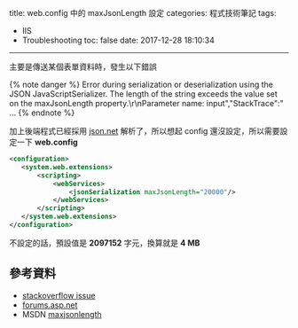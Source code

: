 title: web.config 中的 maxJsonLength 設定
categories: 程式技術筆記
tags:
  - IIS
  - Troubleshooting
toc: false
date: 2017-12-28 18:10:34
---

主要是傳送某個表單資料時，發生以下錯誤

{% note danger %}
Error during serialization or deserialization using the JSON JavaScriptSerializer. The length of the string exceeds the value set on the maxJsonLength property.\r\nParameter name: input","StackTrace":" ...
{% endnote %}
<!-- more -->

加上後端程式已經採用 [json.net][1] 解析了，所以想起 config 還沒設定，所以需要設定一下 **web.config**

``` xml
<configuration> 
   <system.web.extensions>
       <scripting>
           <webServices>
               <jsonSerialization maxJsonLength="20000"/>
           </webServices>
       </scripting>
   </system.web.extensions>
</configuration> 
```

不設定的話，預設值是 **2097152** 字元，換算就是 **4 MB**

## 參考資料
- [stackoverflow issue][2]
- [forums.asp.net][3]
- MSDN [maxjsonlength][4]

[1]: https://www.newtonsoft.com/json
[2]: https://stackoverflow.com/questions/1151987/can-i-set-an-unlimited-length-for-maxjsonlength-in-web-config
[3]: https://forums.asp.net/t/1697754.aspx?what+is+maxJsonLength+in+jsonSerialization+
[4]: https://msdn.microsoft.com/en-us/library/system.web.script.serialization.javascriptserializer.maxjsonlength.aspx